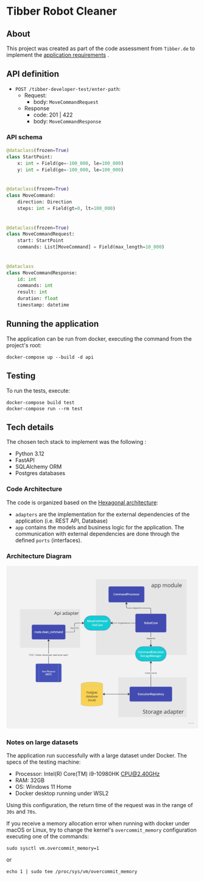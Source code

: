 # Tibber Robot Cleaner

## About

This project was created as part of the code assessment from `Tibber.de` to implement the [application requirements](docs%2Frequirements.md) .


## API definition

- `POST /tibber-developer-test/enter-path`:
    - Request:
      - body: `MoveCommandRequest`
    - Response
        - code: 201 | 422
        - body: `MoveCommandResponse`

### API schema

```python
@dataclass(frozen=True)
class StartPoint:
    x: int = Field(ge=-100_000, le=100_000)
    y: int = Field(ge=-100_000, le=100_000)


@dataclass(frozen=True)
class MoveCommand:
    direction: Direction
    steps: int = Field(gt=0, lt=100_000)


@dataclass(frozen=True)
class MoveCommandRequest:
    start: StartPoint
    commands: List[MoveCommand] = Field(max_length=10_000)

    
@dataclass
class MoveCommandResponse:
    id: int
    commands: int
    result: int
    duration: float
    timestamp: datetime
```

## Running the application

The application can be run from docker, executing the command from the project's root:

```shell
docker-compose up --build -d api
```

## Testing

To run the tests, execute:

```shell
docker-compose build test
docker-compose run --rm test
```

## Tech details

The chosen tech stack to implement was the following :

- Python 3.12
- FastAPI
- SQLAlchemy ORM
- Postgres databases


### Code Architecture

The code is organized based on the [Hexagonal architecture](https://en.wikipedia.org/wiki/Hexagonal_architecture_(software)):

- `adapters` are the implementation for the external dependencies of the application (i.e.  REST API, Database)
- `app` contains the models and business logic for the application. The communication with external dependencies are done through the defined `ports` (interfaces).

### Architecture Diagram

![tibber architecture design.jpg](docs%2Ftibber%20architecture%20design.jpg)

### Notes on large datasets

The application run successfully with a large dataset under Docker. The specs of the testing machine:

- Processor: Intel(R) Core(TM) i9-10980HK CPU@2.40GHz
- RAM: 32GB
- OS: Windows 11 Home
- Docker desktop running under WSL2

Using this configuration, the return time of the request was in the range of `30s` and `70s`.

If you receive a memory allocation error when running with docker under macOS or Linux, try to change the kernel's `overcommit_memory` configuration executing one of the commands:


```shell
sudo sysctl vm.overcommit_memory=1
```

or

```shell
echo 1 | sudo tee /proc/sys/vm/overcommit_memory
```
